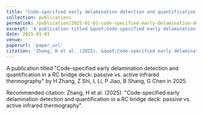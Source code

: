 ```yaml
---
title: "Code-specified early delamination detection and quantification in a RC bridge deck: passive vs. active infrared thermography"
collection: publications
permalink: /publication/2025-01-01-code-specified-early-delamination-detection-and-quantifi
excerpt: 'A publication titled &quot;Code-specified early delamination detection and quantification in a RC bridge deck: passive vs. active infrared thermography&quot; by H Zhang, Z Shi, L Li, P Jiao, B Shang, G Chen in 2025.'
date: 2025-01-01
venue: ''
paperurl: 'paper_url'
citation: 'Zhang, H et al. (2025). &quot;Code-specified early delamination detection and quantification in a RC bridge deck: passive vs. active infrared thermography&quot;.'
---
```



A publication titled &quot;Code-specified early delamination detection and quantification in a RC bridge deck: passive vs. active infrared thermography&quot; by H Zhang, Z Shi, L Li, P Jiao, B Shang, G Chen in 2025.

Recommended citation: Zhang, H et al. (2025). "Code-specified early delamination detection and quantification in a RC bridge deck: passive vs. active infrared thermography".